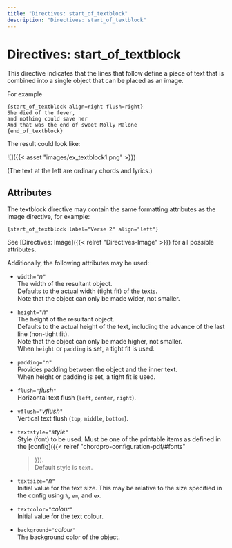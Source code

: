 ```yaml
---
title: "Directives: start_of_textblock"
description: "Directives: start_of_textblock"
---
```


# Directives: start_of_textblock

This directive indicates that the lines that follow define a piece of
text that is combined into a single object that can be placed as an
image.

For example

	{start_of_textblock align=right flush=right}
	She died of the fever,
	and nothing could save her
	And that was the end of sweet Molly Malone
	{end_of_textblock}

The result could look like:

![]({{< asset "images/ex_textblock1.png" >}})

(The text at the left are ordinary chords and lyrics.)

## Attributes

The textblock directive may contain the same formatting attributes as the
image directive, for example:

    {start_of_textblock label="Verse 2" align="left"}

See [Directives: Image]({{< relref "Directives-Image" >}}) for all
possible attributes.

Additionally, the following attributes may be used:

* `width="`_n_`"`  
   The width of the resultant object.  
   Defaults to the actual width (tight fit) of the texts.  
   Note that the object can only be made wider, not smaller.

* `height="`_n_`"`  
   The height of the resultant object.  
   Defaults to the actual height of the text, including
   the advance of the last line (non-tight fit).  
   Note that the object can only be made higher, not smaller.  
   When `height` or `padding` is set, a tight fit is used.

* `padding="`_n_`"`  
   Provides padding between the object and the inner text.  
   When height or padding is set, a tight fit is used.

* `flush="`_flush_`"`  
   Horizontal text flush (`left`, `center`, `right`).
   
* `vflush="`_vflush_`"`  
   Vertical text flush (`top`, `middle`, `bottom`).

* `textstyle="`_style_`"`  
   Style (font) to be used. Must be one of the printable items as defined
   in the [config]({{< relref "chordpro-configuration-pdf/#fonts"
   >}}).  
   Default style is `text`.
   
* `textsize="`_n_`"`  
   Initial value for the text size.
   This may be relative to the size specified in the config using `%`, `em`,
   and `ex`.

* `textcolor="`_colour_`"`  
   Initial value for the text colour.

* `background="`_colour_`"`  
   The background color of the object.
